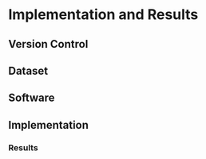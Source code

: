 # Implementation and Results

## Version Control

## Dataset

## Software

## Implementation

### Results
